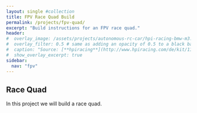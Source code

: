 ```yaml
---
layout: single #collection
title: FPV Race Quad Build
permalink: /projects/fpv-quad/
excerpt: "Build instructions for an FPV race quad."
header:
#  overlay_image: /assets/projects/autonomous-rc-car/hpi-racing-bmw-m3.png
#  overlay_filter: 0.5 # same as adding an opacity of 0.5 to a black background
#  caption: "Source: [**hpiracing**](http://www.hpiracing.com/de/kit/114343)"
#  show_overlay_excerpt: true
sidebar:
  nav: "fpv"
---
```


## Race Quad

In this project we will build a race quad.
